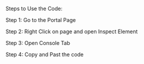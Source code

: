 Steps to Use the Code:

Step 1: Go to the Portal Page

Step 2: Right Click on page and open Inspect Element

Step 3: Open Console Tab

Step 4: Copy and Past the code
